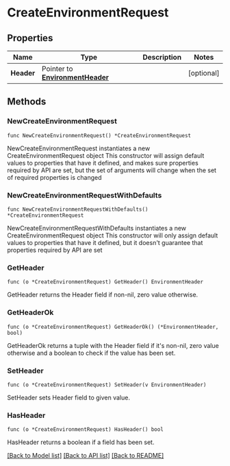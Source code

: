 # CreateEnvironmentRequest

## Properties

Name | Type | Description | Notes
------------ | ------------- | ------------- | -------------
**Header** | Pointer to [**EnvironmentHeader**](EnvironmentHeader.md) |  | [optional] 

## Methods

### NewCreateEnvironmentRequest

`func NewCreateEnvironmentRequest() *CreateEnvironmentRequest`

NewCreateEnvironmentRequest instantiates a new CreateEnvironmentRequest object
This constructor will assign default values to properties that have it defined,
and makes sure properties required by API are set, but the set of arguments
will change when the set of required properties is changed

### NewCreateEnvironmentRequestWithDefaults

`func NewCreateEnvironmentRequestWithDefaults() *CreateEnvironmentRequest`

NewCreateEnvironmentRequestWithDefaults instantiates a new CreateEnvironmentRequest object
This constructor will only assign default values to properties that have it defined,
but it doesn't guarantee that properties required by API are set

### GetHeader

`func (o *CreateEnvironmentRequest) GetHeader() EnvironmentHeader`

GetHeader returns the Header field if non-nil, zero value otherwise.

### GetHeaderOk

`func (o *CreateEnvironmentRequest) GetHeaderOk() (*EnvironmentHeader, bool)`

GetHeaderOk returns a tuple with the Header field if it's non-nil, zero value otherwise
and a boolean to check if the value has been set.

### SetHeader

`func (o *CreateEnvironmentRequest) SetHeader(v EnvironmentHeader)`

SetHeader sets Header field to given value.

### HasHeader

`func (o *CreateEnvironmentRequest) HasHeader() bool`

HasHeader returns a boolean if a field has been set.


[[Back to Model list]](../README.md#documentation-for-models) [[Back to API list]](../README.md#documentation-for-api-endpoints) [[Back to README]](../README.md)


